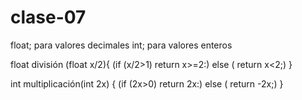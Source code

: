 # clase-07

float; para valores decimales 
int; para valores enteros


float división (float x/2){
(if (x/2>1)
return x>=2:)
else (
return x<2;)
}


int multiplicación(int 2x) {
 (if (2x>0)
 return 2x:)
 else (
 return -2x;)
 } 






 
 
